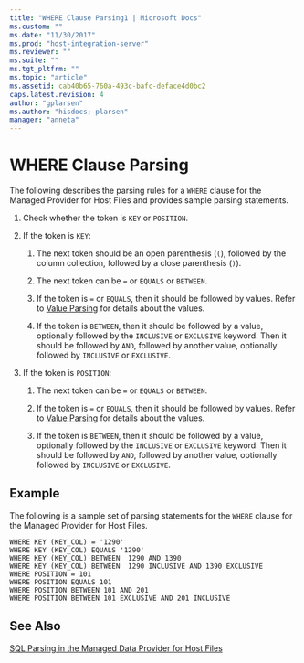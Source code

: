 ```yaml
---
title: "WHERE Clause Parsing1 | Microsoft Docs"
ms.custom: ""
ms.date: "11/30/2017"
ms.prod: "host-integration-server"
ms.reviewer: ""
ms.suite: ""
ms.tgt_pltfrm: ""
ms.topic: "article"
ms.assetid: cab40b65-760a-493c-bafc-deface4d0bc2
caps.latest.revision: 4
author: "gplarsen"
ms.author: "hisdocs; plarsen"
manager: "anneta"
---
```

# WHERE Clause Parsing
The following describes the parsing rules for a `WHERE` clause for the Managed Provider for Host Files and provides sample parsing statements.  
  
1.  Check whether the token is `KEY` or `POSITION`.  
  
2.  If the token is `KEY`:  
  
    1.  The next token should be an open parenthesis (`(`), followed by the column collection, followed by a close parenthesis (`)`).  
  
    2.  The next token can be `=` or `EQUALS` or `BETWEEN`.  
  
    3.  If the token is `=` or `EQUALS`, then it should be followed by values. Refer to [Value Parsing](../core/value-parsing1.md) for details about the values.  
  
    4.  If the token is `BETWEEN`, then it should be followed by a value, optionally followed by the `INCLUSIVE` or `EXCLUSIVE` keyword. Then it should be followed by `AND`, followed by another value, optionally followed by `INCLUSIVE` or `EXCLUSIVE`.  
  
3.  If the token is `POSITION`:  
  
    1.  The next token can be `=` or `EQUALS` or `BETWEEN`.  
  
    2.  If the token is `=` or `EQUALS`, then it should be followed by values. Refer to [Value Parsing](../core/value-parsing1.md) for details about the values.  
  
    3.  If the token is `BETWEEN`, then it should be followed by a value, optionally followed by the `INCLUSIVE` or `EXCLUSIVE` keyword. Then it should be followed by `AND`, followed by another value, optionally followed by `INCLUSIVE` or `EXCLUSIVE`.  
  
## Example  
 The following is a sample set of parsing statements for the `WHERE` clause for the Managed Provider for Host Files.  
  
```  
WHERE KEY (KEY_COL) = '1290'  
WHERE KEY (KEY_COL) EQUALS '1290'  
WHERE KEY (KEY_COL) BETWEEN  1290 AND 1390  
WHERE KEY (KEY_COL) BETWEEN  1290 INCLUSIVE AND 1390 EXCLUSIVE  
WHERE POSITION = 101  
WHERE POSITION EQUALS 101  
WHERE POSITION BETWEEN 101 AND 201  
WHERE POSITION BETWEEN 101 EXCLUSIVE AND 201 INCLUSIVE  
```  
  
## See Also  
 [SQL Parsing in the Managed Data Provider for Host Files](../core/sql-parsing-in-the-managed-data-provider-for-host-files2.md)